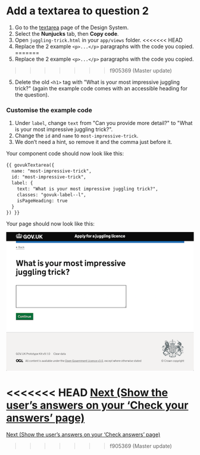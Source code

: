 # Add a textarea to question 2

1. Go to the [textarea](https://design-system.service.gov.uk/components/textarea/) page of the Design System.
2. Select the **Nunjucks** tab, then **Copy code**.
3. Open `juggling-trick.html` in your `app/views` folder.
<<<<<<< HEAD
4. Replace the 2 example `<p>...</p>` paragraphs with the code you copied. 
=======
4. Replace the 2 example `<p>...</p>` paragraphs with the code you copied.
>>>>>>> f905369 (Master update)
5. Delete the old `<h1>` tag with "What is your most impressive juggling trick?" (again the example code comes with an accessible heading for the question).

### Customise the example code

1. Under `label`, change `text` from "Can you provide more detail?" to "What is your most impressive juggling trick?".
2. Change the `id` and `name` to `most-impressive-trick`.
3. We don’t need a hint, so remove it and the comma just before it.

Your component code should now look like this:

```
{{ govukTextarea({
  name: "most-impressive-trick",
  id: "most-impressive-trick",
  label: {
    text: "What is your most impressive juggling trick?",
    classes: "govuk-label--l",
    isPageHeading: true
  }
}) }}
```

Your page should now look like this:

![Screenshot of the question page with a textarea](/public/images/docs/tutorial-textarea.png)

<<<<<<< HEAD
[Next (Show the user’s answers on your ‘Check your answers’ page)](show-users-answers)
=======
[Next (Show the user’s answers on your ‘Check answers’ page)](show-users-answers)
>>>>>>> f905369 (Master update)
